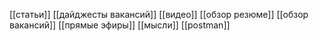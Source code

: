 [[статьи]]
[[дайджесты вакансий]]
[[видео]]
[[обзор резюме]]
[[обзор вакансий]]
[[прямые эфиры]]
[[мысли]]
[[postman]]